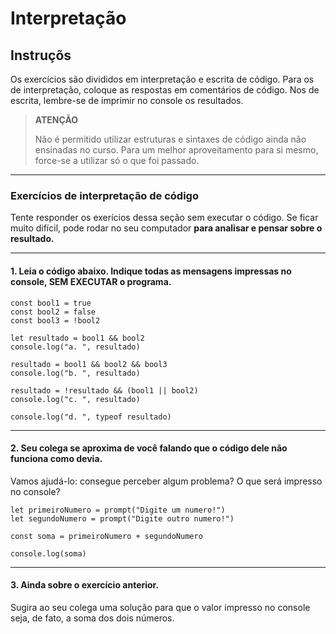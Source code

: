 
# Interpretação

## Instruçõs

Os exercícios são divididos em interpretação e escrita de código. Para os de interpretação, coloque as respostas em comentários de código. Nos de escrita, lembre-se de imprimir no console os resultados.

> **ATENÇÃO**
> 
> Não é permitido utilizar estruturas e sintaxes de código ainda não ensinadas no curso. Para um melhor aproveitamento para si mesmo, force-se a utilizar só o que foi passado.

---

### Exercícios de interpretação de código

Tente responder os exerícios dessa seção sem executar o código.
Se ficar muito difícil, pode rodar no seu computador **para analisar e pensar sobre o resultado.** 

---

#### 1. Leia o código abaixo. Indique todas as mensagens impressas no console, SEM EXECUTAR o programa.

```
const bool1 = true
const bool2 = false
const bool3 = !bool2

let resultado = bool1 && bool2
console.log("a. ", resultado)

resultado = bool1 && bool2 && bool3 
console.log("b. ", resultado) 

resultado = !resultado && (bool1 || bool2) 
console.log("c. ", resultado)

console.log("d. ", typeof resultado)
```

---

#### 2. Seu colega se aproxima de você falando que o código dele não funciona como devia.

Vamos ajudá-lo: consegue perceber algum problema? O que será impresso no console?

```
let primeiroNumero = prompt("Digite um numero!")
let segundoNumero = prompt("Digite outro numero!")

const soma = primeiroNumero + segundoNumero

console.log(soma)
```

---

#### 3. Ainda sobre o exercício anterior.

Sugira ao seu colega uma solução para que o valor impresso no console seja, de fato, a soma dos dois números.
